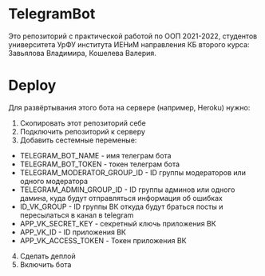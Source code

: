 # TelegramBot
Это репозиторий с практической работой по ООП 2021-2022, студентов университета УрФУ института ИЕНиМ направления КБ второго курса: Завьялова Владимира, Кошелева Валерия.
# Deploy
Для развёртывания этого бота на сервере (например, Heroku) нужно:
1. Скопировать этот репозиторий себе
2. Подключить репозиторий к серверу
3. Добавить сестемные переменые: 
  * TELEGRAM_BOT_NAME - имя телеграм бота 
  * TELEGRAM_BOT_TOKEN - токен телеграм бота 
  * TELEGRAM_MODERATOR_GROUP_ID - ID группы модераторов или одного модератора 
  * TELEGRAM_ADMIN_GROUP_ID - ID группы админов или одного дамина, куда будут отправляться информация об ошибках
  * ID_VK_GROUP - ID группы ВК откуда будут браться посты и пересылаться в канал в telegram
  * APP_VK_SECRET_KEY - секретный ключь приложения ВК 
  * APP_VK_ID - ID приложения ВК 
  * APP_VK_ACCESS_TOKEN - Токен приложения ВК
4. Сделать деплой
5. Включить бота
